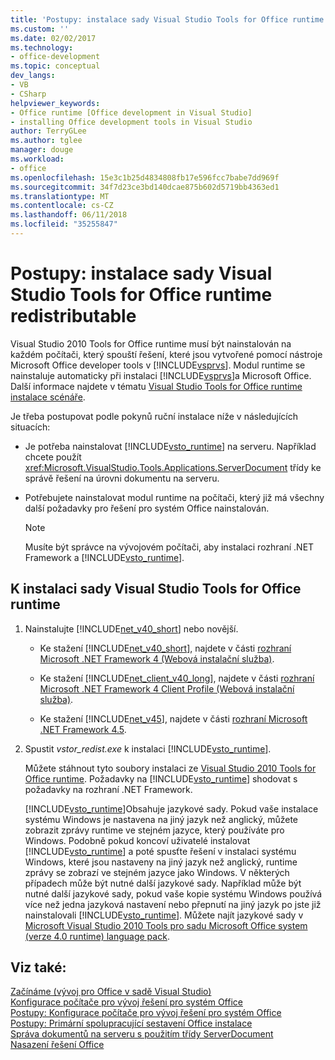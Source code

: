```yaml
---
title: 'Postupy: instalace sady Visual Studio Tools for Office runtime redistributable'
ms.custom: ''
ms.date: 02/02/2017
ms.technology:
- office-development
ms.topic: conceptual
dev_langs:
- VB
- CSharp
helpviewer_keywords:
- Office runtime [Office development in Visual Studio]
- installing Office development tools in Visual Studio
author: TerryGLee
ms.author: tglee
manager: douge
ms.workload:
- office
ms.openlocfilehash: 15e3c1b25d4834808fb17e596fcc7babe7dd969f
ms.sourcegitcommit: 34f7d23ce3bd140dcae875b602d5719bb4363ed1
ms.translationtype: MT
ms.contentlocale: cs-CZ
ms.lasthandoff: 06/11/2018
ms.locfileid: "35255847"
---
```

# <a name="how-to-install-the-visual-studio-tools-for-office-runtime-redistributable"></a>Postupy: instalace sady Visual Studio Tools for Office runtime redistributable
  Visual Studio 2010 Tools for Office runtime musí být nainstalován na každém počítači, který spouští řešení, které jsou vytvořené pomocí nástroje Microsoft Office developer tools v [!INCLUDE[vsprvs](../sharepoint/includes/vsprvs-md.md)]. Modul runtime se nainstaluje automaticky při instalaci [!INCLUDE[vsprvs](../sharepoint/includes/vsprvs-md.md)]a Microsoft Office. Další informace najdete v tématu [Visual Studio Tools for Office runtime instalace scénáře](../vsto/visual-studio-tools-for-office-runtime-installation-scenarios.md).  
  
 Je třeba postupovat podle pokynů ruční instalace níže v následujících situacích:  
  
-   Je potřeba nainstalovat [!INCLUDE[vsto_runtime](../vsto/includes/vsto-runtime-md.md)] na serveru. Například chcete použít <xref:Microsoft.VisualStudio.Tools.Applications.ServerDocument> třídy ke správě řešení na úrovni dokumentu na serveru.  
  
-   Potřebujete nainstalovat modul runtime na počítači, který již má všechny další požadavky pro řešení pro systém Office nainstalován.  
  
    > [!NOTE]  
    >  Musíte být správce na vývojovém počítači, aby instalaci rozhraní .NET Framework a [!INCLUDE[vsto_runtime](../vsto/includes/vsto-runtime-md.md)].  
  
## <a name="to-install-the-visual-studio-tools-for-office-runtime"></a>K instalaci sady Visual Studio Tools for Office runtime  
  
1.  Nainstalujte [!INCLUDE[net_v40_short](../sharepoint/includes/net-v40-short-md.md)] nebo novější.  
  
    -   Ke stažení [!INCLUDE[net_v40_short](../sharepoint/includes/net-v40-short-md.md)], najdete v části [rozhraní Microsoft .NET Framework 4 (Webová instalační služba)](http://go.microsoft.com/fwlink/?LinkId=178957).  
  
    -   Ke stažení [!INCLUDE[net_client_v40_long](../vsto/includes/net-client-v40-long-md.md)], najdete v části [rozhraní Microsoft .NET Framework 4 Client Profile (Webová instalační služba)](http://go.microsoft.com/fwlink/?LinkId=178958).  
  
    -   Ke stažení [!INCLUDE[net_v45](../vsto/includes/net-v45-md.md)], najdete v části [rozhraní Microsoft .NET Framework 4.5](http://www.microsoft.com/download/details.aspx?id=30653).  
  
2.  Spustit *vstor_redist.exe* k instalaci [!INCLUDE[vsto_runtime](../vsto/includes/vsto-runtime-md.md)].  
  
     Můžete stáhnout tyto soubory instalaci ze [Visual Studio 2010 Tools for Office runtime](http://go.microsoft.com/fwlink/?LinkId=140384). Požadavky na [!INCLUDE[vsto_runtime](../vsto/includes/vsto-runtime-md.md)] shodovat s požadavky na rozhraní .NET Framework.  
  
     [!INCLUDE[vsto_runtime](../vsto/includes/vsto-runtime-md.md)]Obsahuje jazykové sady. Pokud vaše instalace systému Windows je nastavena na jiný jazyk než anglický, můžete zobrazit zprávy runtime ve stejném jazyce, který používáte pro Windows. Podobně pokud koncoví uživatelé instalovat [!INCLUDE[vsto_runtime](../vsto/includes/vsto-runtime-md.md)] a poté spusťte řešení v instalaci systému Windows, které jsou nastaveny na jiný jazyk než anglický, runtime zprávy se zobrazí ve stejném jazyce jako Windows. V některých případech může být nutné další jazykové sady. Například může být nutné další jazykové sady, pokud vaše kopie systému Windows používá více než jedna jazyková nastavení nebo přepnutí na jiný jazyk po jste již nainstalovali [!INCLUDE[vsto_runtime](../vsto/includes/vsto-runtime-md.md)]. Můžete najít jazykové sady v [Microsoft Visual Studio 2010 Tools pro sadu Microsoft Office system (verze 4.0 runtime) language pack](http://go.microsoft.com/fwlink/?LinkId=140386).  
  
## <a name="see-also"></a>Viz také:  
 [Začínáme &#40;vývoj pro Office v sadě Visual Studio&#41;](../vsto/getting-started-office-development-in-visual-studio.md)   
 [Konfigurace počítače pro vývoj řešení pro systém Office](../vsto/configuring-a-computer-to-develop-office-solutions.md)   
 [Postupy: Konfigurace počítače pro vývoj řešení pro systém Office](../vsto/how-to-configure-a-computer-to-develop-office-solutions.md)   
 [Postupy: Primární spolupracující sestavení Office instalace](../vsto/how-to-install-office-primary-interop-assemblies.md)   
 [Správa dokumentů na serveru s použitím třídy ServerDocument](../vsto/managing-documents-on-a-server-by-using-the-serverdocument-class.md)   
 [Nasazení řešení Office](../vsto/deploying-an-office-solution.md)  
  
  